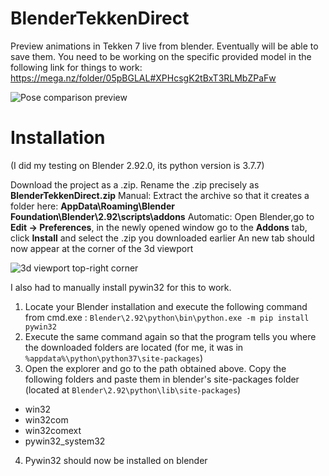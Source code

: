 # BlenderTekkenDirect

Preview animations in Tekken 7 live from blender. Eventually will be able to save them.
You need to be working on the specific provided model in the following link for things to work: https://mega.nz/folder/05pBGLAL#XPHcsgK2tBxT3RLMbZPaFw

![Pose comparison preview](https://i.imgur.com/5v6e0Xi.jpg)

# Installation
(I did my testing on Blender 2.92.0, its python version is 3.7.7)

Download the project as a .zip.
Rename the .zip precisely as **BlenderTekkenDirect.zip**
Manual: Extract the archive so that it creates a folder here: **AppData\Roaming\Blender Foundation\Blender\2.92\scripts\addons**
Automatic: Open Blender,go to **Edit -> Preferences**, in the newly opened window go to the **Addons** tab, click **Install** and select the .zip you downloaded earlier
An new tab should now appear at the corner of the 3d viewport

![3d viewport top-right corner](https://i.imgur.com/8jq9tGN.png)

I also had to manually install pywin32 for this to work.
1. Locate your Blender installation and execute the following command from cmd.exe : `Blender\2.92\python\bin\python.exe -m pip install pywin32`
2. Execute the same command again so that the program tells you where the downloaded folders are located (for me, it was in `%appdata%\python\python37\site-packages`)
3. Open the explorer and go to the path obtained above. Copy the following folders and paste them in blender's site-packages folder (located at `Blender\2.92\python\lib\site-packages`)
- win32
- win32com
- win32comext
- pywin32_system32

4. Pywin32 should now be installed on blender
